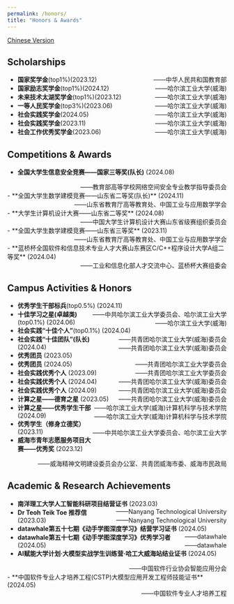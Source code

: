 ```yaml
---
permalink: /honors/
title: "Honors & Awards"
---
```

[Chinese Version](/honors_zh/) 

## Scholarships
- **国家奖学金**(top1%)(2023.12)<span style="float:right;">——中华人民共和国教育部</span>
- **国家励志奖学金**(top1%)(2024.12)<span style="float:right;">——哈尔滨工业大学(威海)</span>
- **未来技术太湖奖学金**(top1%)(2023.12)<span style="float:right;">——哈尔滨工业大学(威海)</span>
- **一等人民奖学金**(top3%)(2023.06)<span style="float:right;">——哈尔滨工业大学(威海)</span>
- **社会实践奖学金**(2024.05)<span style="float:right;">——哈尔滨工业大学(威海)</span>
- **社会实践奖学金**(2023.11)<span style="float:right;">——哈尔滨工业大学(威海)</span>
- **社会工作优秀奖学金**(2023.06)<span style="float:right;">——哈尔滨工业大学(威海)</span>

## Competitions & Awards
- **全国大学生信息安全竞赛——国家三等奖(队长)** (2024.08)
<div style="text-align:right;">——教育部高等学校网络空间安全专业教学指导委员会</div>
- **全国大学生数学建模竞赛——山东省二等奖(队长)** (2024.11)
<div style="text-align:right;">——山东省教育厅高等教育处、中国工业与应用数学学会</div>
- **大学生计算机设计大赛——山东省二等奖** (2024.08) 
<div style="text-align:right;">——中国大学生计算机设计大赛山东省级赛组织委员会</div>
- **全国大学生数学建模竞赛——山东省三等奖** (2023.11)
<div style="text-align:right;">——山东省教育厅高等教育处、中国工业与应用数学学会</div>
- **蓝桥杯全国软件和信息技术专业人才大赛山东赛区C/C++程序设计大学A组二等奖** (2024.04) 
<div style="text-align:right;">——工业和信息化部人才交流中心、蓝桥杯大赛组委会</div>

## Campus Activities & Honors
- **优秀学生干部标兵**(top0.5%) (2024.11)<span style="float:right;"> ——中共哈尔滨工业大学委员会、哈尔滨工业大学</span>
- **十佳学习之星(卓越类)**(top0.1%) (2024.06) <span style="float:right;">——哈尔滨工业大学(威海)</span>
- **社会实践“十佳个人”**(top0.1%) (2024.04)<span style="float:right;"> ——共青团哈尔滨工业大学(威海)委员会</span>
- **社会实践“十佳团队”(队长)** (2024.04) <span style="float:right;">——共青团哈尔滨工业大学(威海)委员会</span>
- **优秀团员** (2023.05)<span style="float:right;"> ——共青团哈尔滨工业大学委员会</span>
- **优秀团员** (2024.05)<span style="float:right;"> ——共青团哈尔滨工业大学委员会</span>
- **社会实践优秀个人** (2023.09)<span style="float:right;">——共青团哈尔滨工业大学(威海)委员会</span>
- **社会实践优秀个人** (2024.04) <span style="float:right;">——共青团哈尔滨工业大学(威海)委员会</span>
- **社会实践优秀个人** (2024.09)<span style="float:right;">——共青团哈尔滨工业大学(威海)委员会</span>
- **计算之星——德育之星** (2023.05) <span style="float:right;">——哈尔滨工业大学(威海)计算机科学与技术学院</span>
- **计算之星——优秀学生干部** (2024.09)<span style="float:right;">——哈尔滨工业大学(威海)计算机科学与技术学院</span>
- **优秀学生（修身立德奖）** (2023.11) <span style="float:right;">——中共哈尔滨工业大学委员会、哈尔滨工业大学</span>
- **威海市青年志愿服务项目大赛——优秀奖** (2023.12)
<div style="text-align:right;">——威海精神文明建设委员会办公室、共青团威海市委、威海市民政局</div>

## Academic & Research Achievements
- **南洋理工大学人工智能科研项目结营证书** (2023.03) <span style="float:right;">——Nanyang Technological University</span>
- **Dr Teoh Teik Toe 推荐信** (2023.03)<span style="float:right;">——Nanyang Technological University</span>
- **datawhale第五十七期《动手学图深度学习》结营学习证书** (2024.05)<span style="float:right;"> ——datawhale</span>
- **datawhale第五十七期《动手学图深度学习》优秀学习者** (2024.05)<span style="float:right;"> ——datawhale</span>
- **AI赋能大学计划·大模型实战学生训练营·哈工大威海站结业证书** (2024.05)
<div style="text-align:right;">——中国软件行业协会智能应用分会</div>
- **中国软件专业人才培养工程(CSTP)大模型应用开发工程师技能证书** (2024.05)
<div style="text-align:right;">——中国软件专业人才培养工程</div>

